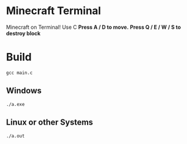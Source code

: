 # Minecraft Terminal
 Minecraft on Terminal!
 Use C
 **Press A / D to move.**
 **Press Q / E / W / S to destroy block**
# Build
  `gcc main.c`
  ## Windows
  `./a.exe`
  ## Linux or other Systems
  `./a.out`

